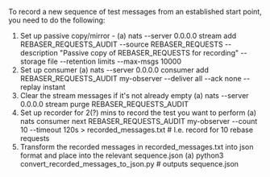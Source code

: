 To record a new sequence of test messages from an established start point, you need to do the following:

1. Set up passive copy/mirror - 
(a) nats --server 0.0.0.0 stream add REBASER_REQUESTS_AUDIT --source REBASER_REQUESTS --description "Passive copy of REBASER_REQUESTS for recording" --storage file --retention limits --max-msgs 10000
2. Set up consumer
(a) nats --server 0.0.0.0 consumer add REBASER_REQUESTS_AUDIT my-observer --deliver all --ack none --replay instant
3. Clear the stream messages if it's not already empty
(a) nats --server 0.0.0.0 stream purge REBASER_REQUESTS_AUDIT
4. Set up recorder for 2(?) mins to record the test you want to perform
(a) nats consumer next REBASER_REQUESTS_AUDIT my-observer --count 10 --timeout 120s > recorded_messages.txt # I.e. record for 10 rebase requests
5. Transform the recorded messages in recorded_messages.txt into json format and place into the relevant sequence.json
(a) python3 convert_recorded_messages_to_json.py # outputs sequence.json